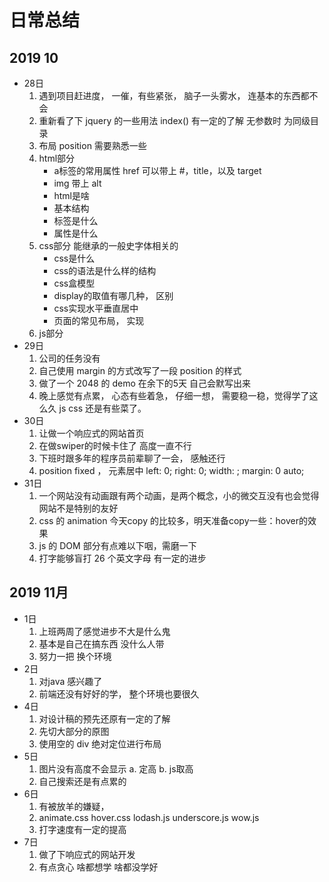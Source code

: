 # 日常总结

## 2019 10

- 28日
  1. 遇到项目赶进度， 一催，有些紧张， 脑子一头雾水， 连基本的东西都不会
  2. 重新看了下 jquery 的一些用法 index() 有一定的了解 无参数时 为同级目录
  3. 布局 position 需要熟悉一些
  4. html部分
     - a标签的常用属性 href 可以带上 #，title，以及 target
     - img 带上 alt
     - html是啥
     - 基本结构
     - 标签是什么
     - 属性是什么
  5. css部分 能继承的一般史字体相关的
     - css是什么
     - css的语法是什么样的结构
     - css盒模型
     - display的取值有哪几种， 区别
     - css实现水平垂直居中
     - 页面的常见布局， 实现
  6. js部分
- 29日
  1. 公司的任务没有
  2. 自己使用 margin 的方式改写了一段 position 的样式
  3. 做了一个 2048 的 demo 在余下的5天 自己会默写出来
  4. 晚上感觉有点累， 心态有些着急， 仔细一想， 需要稳一稳，觉得学了这么久 js css 还是有些菜了。
- 30日
  1. 让做一个响应式的网站首页
  2. 在做swiper的时候卡住了 高度一直不行
  3. 下班时跟多年的程序员前辈聊了一会， 感触还行
  4. position fixed ， 元素居中 left: 0; right: 0; width: ; margin: 0 auto;
- 31日
  1. 一个网站没有动画跟有两个动画，是两个概念，小的微交互没有也会觉得网站不是特别的友好
  2. css 的 animation 今天copy 的比较多，明天准备copy一些：hover的效果
  3. js 的 DOM 部分有点难以下咽，需磨一下
  4. 打字能够盲打 26 个英文字母 有一定的进步

## 2019 11月

- 1日
  1. 上班两周了感觉进步不大是什么鬼
  2. 基本是自己在搞东西 没什么人带
  3. 努力一把 换个环境
- 2日
  1. 对java 感兴趣了
  2. 前端还没有好好的学， 整个环境也要很久
- 4日
  1. 对设计稿的预先还原有一定的了解
  2. 先切大部分的原图
  3. 使用空的 div 绝对定位进行布局
- 5日
  1. 图片没有高度不会显示 a. 定高 b. js取高
  2. 自己搜索还是有点累的
- 6日
  1. 有被放羊的嫌疑，
  2. animate.css hover.css lodash.js underscore.js wow.js
  3. 打字速度有一定的提高
- 7日
  1. 做了下响应式的网站开发
  2. 有点贪心 啥都想学 啥都没学好
